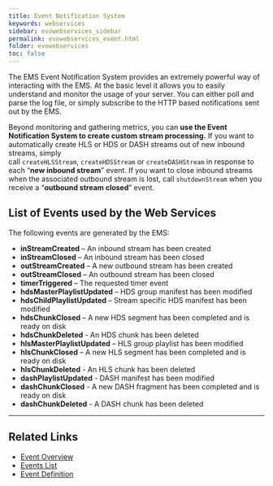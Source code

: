 ```yaml
---
title: Event Notification System
keywords: webservices
sidebar: evowebservices_sidebar
permalink: evowebservices_event.html
folder: evowebservices
toc: false
---
```


The EMS Event Notification System provides an extremely powerful way of interacting with the EMS. At the basic level it allows you to easily understand and monitor the usage of your server. You can either poll and parse the log file, or simply subscribe to the HTTP based notifications sent out by the EMS.

Beyond monitoring and gathering metrics, you can **use the Event Notification System to create custom stream processing.** If you want to automatically create HLS or HDS or DASH streams out of new inbound streams, simply call `createHLSStream`, `createHDSStream` or `createDASHStream` in response to each “**new inbound stream**” event. If you want to close inbound streams when the associated outbound stream is lost, call `shutdownStream` when you receive a “**outbound stream closed**” event.



## List of Events used by the Web Services

The following events are generated by the EMS:

- **inStreamCreated** – An inbound stream has been created
- **inStreamClosed** – An inbound stream has been closed
- **outStreamCreated** – A new outbound stream has been created
- **outStreamClosed** – An outbound stream has been closed
- **timerTriggered** – The requested timer event
- **hdsMasterPlaylistUpdated** – HDS group manifest has been modified
- **hdsChildPlaylistUpdated** – Stream specific HDS manifest has been modified
- **hdsChunkClosed** – A new HDS segment has been completed and is ready on disk
- **hdsChunkDeleted** - An HDS chunk has been deleted
- **hlsMasterPlaylistUpdated** – HLS group playlist has been modified
- **hlsChunkClosed** – A new HLS segment has been completed and is ready on disk
- **hlsChunkDeleted** - An HLS chunk has been deleted
- **dashPlaylistUpdated** - DASH manifest has been modified
- **dashChunkClosed** - A new DASH fragment has been completed and is ready on disk
- **dashChunkDeleted** - A DASH chunk has been deleted

------

## Related Links

- [Event Overview](userguide_eventsoverview.html)
- [Events List](userguide_eventslist.html)
- [Event Definition](userguide_eventsdefinition.htmll)